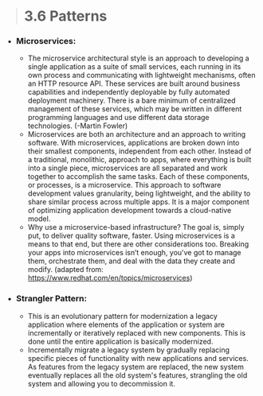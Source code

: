 > # **3.6** Patterns

- ### Microservices: 
    - The microservice architectural style is an approach to developing a single application as a suite of small services, each running in its own process and communicating with lightweight mechanisms, often an HTTP resource API. These services are built around business capabilities and independently deployable by fully automated deployment machinery. There is a bare minimum of centralized management of these services, which may be written in different programming languages and use different data storage technologies. (-Martin Fowler) 
    - Microservices are both an architecture and an approach to writing software. With microservices, applications are broken down into their smallest components, independent from each other. Instead of a traditional, monolithic, approach to apps, where everything is built into a single piece, microservices are all separated and work together to accomplish the same tasks. Each of these components, or processes, is a microservice. This approach to software development values granularity, being lightweight, and the ability to share similar process across multiple apps. It is a major component of optimizing application development towards a cloud-native model.
    - Why use a microservice-based infrastructure? The goal is, simply put, to deliver quality software, faster. Using microservices is a means to that end, but there are other considerations too. Breaking your apps into microservices isn’t enough, you've got to manage them, orchestrate them, and deal with the data they create and modify. (adapted from: https://www.redhat.com/en/topics/microservices)
- ### Strangler Pattern: 
    - This is an evolutionary pattern for modernization a legacy application where elements of the application or system are incrementally or iteratively replaced with new components. This is done until the entire application is basically modernized.
    - Incrementally migrate a legacy system by gradually replacing specific pieces of functionality with new applications and services. As features from the legacy system are replaced, the new system eventually replaces all the old system's features, strangling the old system and allowing you to decommission it.
